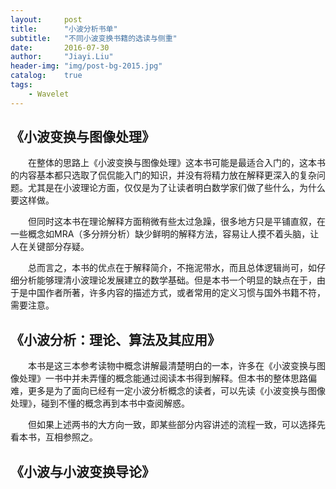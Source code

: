 ```yaml
---
layout:     post
title:      "小波分析书单"
subtitle:   "不同小波变换书籍的选读与侧重"
date:       2016-07-30
author:     "Jiayi.Liu"
header-img: "img/post-bg-2015.jpg"
catalog: 	true
tags:
    - Wavelet
---
```


##	《小波变换与图像处理》

　　在整体的思路上《小波变换与图像处理》这本书可能是最适合入门的，这本书的内容基本都只选取了侃侃能入门的知识，并没有将精力放在解释更深入的复杂问题。尤其是在小波理论方面，仅仅是为了让读者明白数学家们做了些什么，为什么要这样做。

　　但同时这本书在理论解释方面稍微有些太过急躁，很多地方只是平铺直叙，在一些概念如MRA（多分辨分析）缺少鲜明的解释方法，容易让人摸不着头脑，让人在关键部分存疑。

　　总而言之，本书的优点在于解释简介，不拖泥带水，而且总体逻辑尚可，如仔细分析能够理清小波理论发展建立的数学基础。但是本书一个明显的缺点在于，由于是中国作者所著，许多内容的描述方式，或者常用的定义习惯与国外书籍不符，需要注意。

##	《小波分析：理论、算法及其应用》

　　本书是这三本参考读物中概念讲解最清楚明白的一本，许多在《小波变换与图像处理》一书中并未弄懂的概念能通过阅读本书得到解释。但本书的整体思路偏难，更多是为了面向已经有一定小波分析概念的读者，可以先读《小波变换与图像处理》，碰到不懂的概念再到本书中查阅解惑。

　　但如果上述两书的大方向一致，即某些部分内容讲述的流程一致，可以选择先看本书，互相参照之。

##	《小波与小波变换导论》

